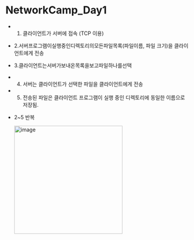 # NetworkCamp_Day1

* 1. 클라이언트가 서버에 접속 (TCP 이용)
* 2.서버프로그램이실행중인디렉토리의모든파일목록(파일이름, 파일 크기)을 클라이언트에게 전송
* 3.클라이언트는서버가보내온목록을보고파일하나를선택
* 4. 서버는 클라이언트가 선택한 파일을 클라이언트에게 전송
* 5. 전송된 파일은 클라이언트 프로그램이 실행 중인 디렉토리에 동일한 이름으로 저장됨.
* 2~5 반복

  <img width="296" alt="image" src="https://github.com/user-attachments/assets/b9b1e544-97bd-41f3-a00f-c7905ce8fa4d">
